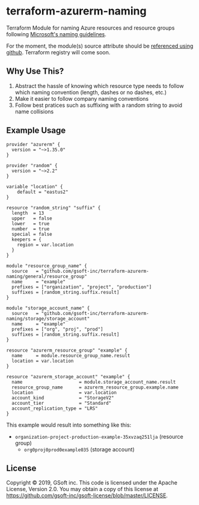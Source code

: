 # terraform-azurerm-naming
Terraform Module for naming Azure resources and resource groups following [Microsoft's naming guidelines](https://github.com/MicrosoftDocs/architecture-center/blob/master/docs/best-practices/naming-conventions.md).

For the moment, the module(s) source attribute should be [referenced using github](https://www.terraform.io/docs/modules/sources.html#github).  Terraform registry will come soon.

## Why Use This?
1. Abstract the hassle of knowing which resource type needs to follow which naming convention (length, dashes or no dashes, etc.)
2. Make it easier to follow company naming conventions
3. Follow best pratices such as suffixing with a random string to avoid name collisions


## Example Usage
```hcl
provider "azurerm" {
  version = "~>1.35.0"
}

provider "random" {
  version = "~>2.2"
}

variable "location" {
    default = "eastus2"
}

resource "random_string" "suffix" {
  length  = 13
  upper   = false
  lower   = true
  number  = true
  special = false
  keepers = {
    region = var.location
  }
}

module "resource_group_name" {
  source   = "github.com/gsoft-inc/terraform-azurerm-naming/general/resource_group"
  name     = "example"
  prefixes = ["organization", "project", "production"]
  suffixes = [random_string.suffix.result]
}

module "storage_account_name" {
  source   = "github.com/gsoft-inc/terraform-azurerm-naming/storage/storage_account"
  name     = "example"
  prefixes = ["org", "proj", "prod"]
  suffixes = [random_string.suffix.result]
}

resource "azurerm_resource_group" "example" {
  name     = module.resource_group_name.result
  location = var.location
}

resource "azurerm_storage_account" "example" {
  name                     = module.storage_account_name.result
  resource_group_name      = azurerm_resource_group.example.name
  location                 = var.location
  account_kind             = "StorageV2"
  account_tier             = "Standard"
  account_replication_type = "LRS"
}
```

This example would result into something like this:

- `organization-project-production-example-35xvzaq251lja` (resource group)
  - `org0proj0prod0example035` (storage account)

## License

Copyright © 2019, GSoft inc. This code is licensed under the Apache License, Version 2.0. You may obtain a copy of this license at https://github.com/gsoft-inc/gsoft-license/blob/master/LICENSE.
